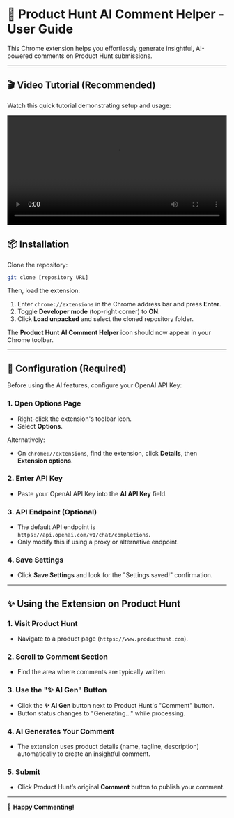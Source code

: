 # 🚀 Product Hunt AI Comment Helper - User Guide

This Chrome extension helps you effortlessly generate insightful, AI-powered comments on Product Hunt submissions.

---

## 🎬 Video Tutorial (Recommended)

Watch this quick tutorial demonstrating setup and usage:

<video width="100%" height="auto" controls>
  <source src="https://github.com/yuanzhixiang/producthunt-comment-ai/raw/develop/20250519/support_openai/tutorial.mp4" type="video/mp4">
  Your browser does not support the video tag.
</video>


## 📦 Installation

Clone the repository:

```bash
git clone [repository URL]
```

Then, load the extension:

1. Enter `chrome://extensions` in the Chrome address bar and press **Enter**.
2. Toggle **Developer mode** (top-right corner) to **ON**.
3. Click **Load unpacked** and select the cloned repository folder.

The **Product Hunt AI Comment Helper** icon should now appear in your Chrome toolbar.

---

## 🔑 Configuration (Required)

Before using the AI features, configure your OpenAI API Key:

### 1. Open Options Page

* Right-click the extension's toolbar icon.
* Select **Options**.

Alternatively:

* On `chrome://extensions`, find the extension, click **Details**, then **Extension options**.

### 2. Enter API Key

* Paste your OpenAI API Key into the **AI API Key** field.

### 3. API Endpoint (Optional)

* The default API endpoint is `https://api.openai.com/v1/chat/completions`.
* Only modify this if using a proxy or alternative endpoint.

### 4. Save Settings

* Click **Save Settings** and look for the "Settings saved!" confirmation.

---

## ✨ Using the Extension on Product Hunt

### 1. Visit Product Hunt

* Navigate to a product page (`https://www.producthunt.com`).

### 2. Scroll to Comment Section

* Find the area where comments are typically written.

### 3. Use the "✨ AI Gen" Button

* Click the **✨ AI Gen** button next to Product Hunt's "Comment" button.
* Button status changes to "Generating..." while processing.

### 4. AI Generates Your Comment

* The extension uses product details (name, tagline, description) automatically to create an insightful comment.

### 5. Submit

* Click Product Hunt’s original **Comment** button to publish your comment.

---

🎉 **Happy Commenting!**
